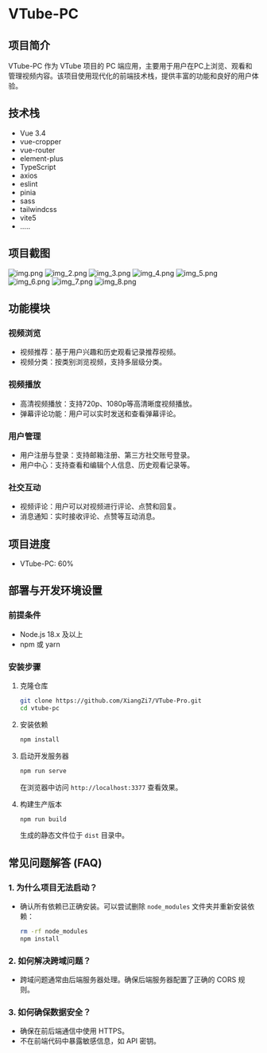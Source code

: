 # VTube-PC

## 项目简介

VTube-PC 作为 VTube 项目的 PC 端应用，主要用于用户在PC上浏览、观看和管理视频内容。该项目使用现代化的前端技术栈，提供丰富的功能和良好的用户体验。

## 技术栈

- Vue 3.4
- vue-cropper
- vue-router
- element-plus
- TypeScript
- axios
- eslint
- pinia
- sass
- tailwindcss
- vite5
- .....

## 项目截图
![img.png](../images/pc_img%20(1).png)
![img_2.png](../images/pc_img%20(2).png)
![img_3.png](../images/pc_img%20(3).png)
![img_4.png](../images/pc_img%20(4).png)
![img_5.png](../images/pc_img%20(5).png)
![img_6.png](../images/pc_img%20(6).png)
![img_7.png](../images/pc_img%20(7).png)
![img_8.png](../images/pc_img%20(8).png)
## 功能模块

### 视频浏览

- 视频推荐：基于用户兴趣和历史观看记录推荐视频。
- 视频分类：按类别浏览视频，支持多层级分类。

### 视频播放

- 高清视频播放：支持720p、1080p等高清晰度视频播放。
- 弹幕评论功能：用户可以实时发送和查看弹幕评论。

### 用户管理

- 用户注册与登录：支持邮箱注册、第三方社交账号登录。
- 用户中心：支持查看和编辑个人信息、历史观看记录等。

### 社交互动

- 视频评论：用户可以对视频进行评论、点赞和回复。
- 消息通知：实时接收评论、点赞等互动消息。

## 项目进度

- VTube-PC: 60%

## 部署与开发环境设置

### 前提条件

- Node.js 18.x 及以上
- npm 或 yarn

### 安装步骤

1. 克隆仓库

    ```bash
    git clone https://github.com/XiangZi7/VTube-Pro.git
    cd vtube-pc
    ```

2. 安装依赖

    ```bash
    npm install
    ```

3. 启动开发服务器

    ```bash
    npm run serve
    ```

   在浏览器中访问 `http://localhost:3377` 查看效果。

4. 构建生产版本

    ```bash
    npm run build
    ```

   生成的静态文件位于 `dist` 目录中。


## 常见问题解答 (FAQ)

### 1. 为什么项目无法启动？

- 确认所有依赖已正确安装。可以尝试删除 `node_modules` 文件夹并重新安装依赖：

    ```bash
    rm -rf node_modules
    npm install
    ```

### 2. 如何解决跨域问题？

- 跨域问题通常由后端服务器处理。确保后端服务器配置了正确的 CORS 规则。

### 3. 如何确保数据安全？

- 确保在前后端通信中使用 HTTPS。
- 不在前端代码中暴露敏感信息，如 API 密钥。